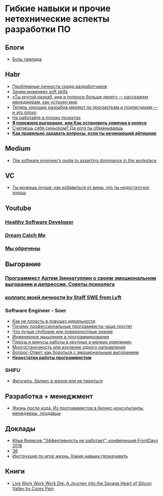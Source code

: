 # Гибкие навыки и прочие нетехнические аспекты разработки ПО
## Блоги
- [Боль тимлида](https://datanerd.ru/tags/bol-timlida/)
## Habr
- [Проблемные личности среди разработчиков](https://habr.com/post/431534)
- [Зачем инженеру soft skills](https://habr.com/company/epam_systems/blog/418621/)
- [«Ты крутой разраб, иди и попроси больше денег» — расскажем менеджерам, как устроен мир](https://habr.com/ru/post/432052/)
- [Теперь хороших разрабов меряют по просмотрам и подписчикам — и это плохо](https://habr.com/ru/post/451812/)
- [Не работайте в плохих проектах](https://habr.com/ru/post/463411/)
- [**Я пережила выгорание, или Как остановить хомячка в колесе**](https://habr.com/ru/post/468321/)
- [Считаешь себя синьором? Да кого ты обманываешь](https://habr.com/ru/post/497602/)
- **[Как правильно задавать вопросы, если ты начинающий айтишник](https://habr.com/ru/post/460221/)**
## Medium
- [The software engineer’s guide to asserting dominance in the workplace](https://medium.com/feature-creep/the-software-engineer-s-guide-to-asserting-office-dominance-ddea7b598df7)
## VC
- [Ты можешь лучше: как избавиться от вины, что ты недостаточно хорош](https://vc.ru/life/132417-ty-mozhesh-luchshe-kak-izbavitsya-ot-viny-chto-ty-nedostatochno-horosh)
## Youtube
### [Healthy Software Developer](https://www.youtube.com/c/JaymeEdwardsMedia/videos)
### [Dream Catch Me](https://www.youtube.com/channel/UCRA6oTtjvFcg_eNHWru6Ngw)
### [Мы обречены](https://www.youtube.com/watch?v=kS49Rw5gxVg)
## Выгорание
### [Программист Артем Зиннатуллин о своем эмоциональном выгорании и депрессии. Советы психолога](https://www.youtube.com/watch?v=m0H04STjBhQ)
### [коллапс моей личности by Staff SWE from Lyft](https://www.youtube.com/watch?v=5pkrlZGFzF0)
### Software Engineer - Soer
- [Как не попасть в ловушку идеальности](https://www.youtube.com/watch?v=MoBMgyqGLTs)
- [Почему профессиональные программисты чаще грустят](https://www.youtube.com/watch?v=Oj5yCG__sWk)
- [Что лучше глубокие или поверхностные знания](https://www.youtube.com/watch?v=4PDeWha43hQ)
- [Инженерное мышление в программировании](https://www.youtube.com/watch?v=j6_rQZmYw_c)
- [Плюсы и минусы работы в крупных и мелких компаниях](https://www.youtube.com/watch?v=Xc2O7mwVqCM)
- [Многостаночность или изучение одного направления](https://www.youtube.com/watch?v=Bh1bwVrQGdM)
- [Вопрос-Ответ: как бороться с эмоциональным выгоранием](https://www.youtube.com/watch?v=8s13Rr4wHs8)
- [**Недостатки работы программистом**](https://www.youtube.com/watch?v=1iJCowlrCeM)
### SHIFU
- [Фигачить, баланс в жизни или не париться](https://www.youtube.com/watch?v=ilobkV-WjaQ)
## Разработка + менеджмент
- [Жизнь после кода. Из программистов в бизнес-консультанты, менеджеры, продавцы](https://dataart.ru/news/zhizn-posle-koda-iz-programmistov-v-biznes-konsul-tanty-menedzhery-prodavtsy/)
## Доклады
- [Илья Якямсев "Эффективность не работает", конференция FrontDays 2018](https://www.youtube.com/watch?v=K6oZuB8_dU8)
- [36](https://www.youtube.com/watch?v=nIFClfBXuIQ)
- [Инструкция по игре жизнь. Какие навыки прокачивать](https://www.youtube.com/watch?v=cqvArN_aMHY)
## Книги
- [Live Work Work Work Die: A Journey into the Savage Heart of Silicon Valley
by Corey Pein](https://www.goodreads.com/book/show/35684687-live-work-work-work-die)

